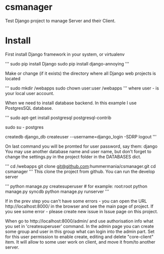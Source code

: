 csmanager
=========

Test Django project to manage Server and their Client.

Install
=======

First install Django framework in your system, or virtualenv

'''
sudo pip install Django
sudo pip install django-annoying
'''

Make or change (if it exists) the directory where all Django web projects is located

'''
sudo mkdir /webapps
sudo chown user:user /webapps
'''
 where user - is your local user account.

When we need to install database backend. In this example I use PostgresSQL database.

'''
sudo apt-get install postgresql postgresql-contrib

sudo su - postgres

createdb django_db
createuser --username=django_login -SDRP 
logout
'''

On last command you will be promted for user password, say them:  django
You may use another database name and user name, but don't forget to change the settings.py in the
project folder in the DATABASES dict.

'''
cd /webapps
git clone git@github.com:hummermania/csmanager.git
cd csmanager
'''
 This clone the project from github. 
 You can run the develop server

 '''
 python manage.py createsuperuser  # for example: root:root
 python manage.py syncdb
 python manage.py runserver
 '''

 If in the prev step you can't have some errors - you can open the URL http://localhost:8000/ in 
 the browser and see the main page of project. If you see some error - please create new issue in Issue page on this project.

 When go to http://localhost:8000/admin/ and use authorisation info what you set in 'createsuperuser'
 command. In the admin page you can create some group and user in this group what can login into the admin part.
 Set for this user permission to enable create, editing and delete "core-client" item. It will allow to some user
 work on client, and move it from/to another server.
 


